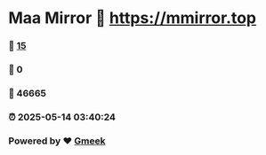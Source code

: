 # Maa Mirror :link: https://mmirror.top 
### :page_facing_up: [15](https://mmirror.top/tag.html) 
### :speech_balloon: 0 
### :hibiscus: 46665 
### :alarm_clock: 2025-05-14 03:40:24 
### Powered by :heart: [Gmeek](https://github.com/Meekdai/Gmeek)
